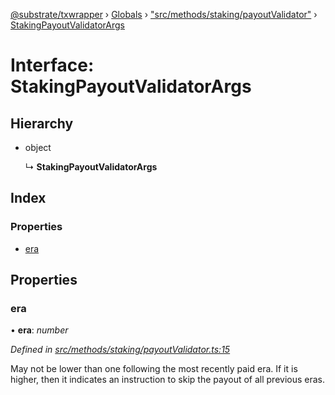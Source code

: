 [@substrate/txwrapper](../README.md) › [Globals](../globals.md) › ["src/methods/staking/payoutValidator"](../modules/_src_methods_staking_payoutvalidator_.md) › [StakingPayoutValidatorArgs](_src_methods_staking_payoutvalidator_.stakingpayoutvalidatorargs.md)

# Interface: StakingPayoutValidatorArgs

## Hierarchy

* object

  ↳ **StakingPayoutValidatorArgs**

## Index

### Properties

* [era](_src_methods_staking_payoutvalidator_.stakingpayoutvalidatorargs.md#era)

## Properties

###  era

• **era**: *number*

*Defined in [src/methods/staking/payoutValidator.ts:15](https://github.com/paritytech/txwrapper/blob/cf846c2/src/methods/staking/payoutValidator.ts#L15)*

May not be lower than one following the most recently paid era. If it is
higher, then it indicates an instruction to skip the payout of all
previous eras.
